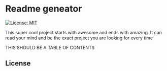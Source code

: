 
# Readme geneator
[![License: MIT](https://img.shields.io/badge/License-MIT-yellow.svg)](https://opensource.org/licenses/MIT) 


This super cool project starts with awesome and ends with amazing. It can read your mind and be the exact project you are looking for every time  



THIS SHOULD BE A TABLE OF CONTENTS 


## License
